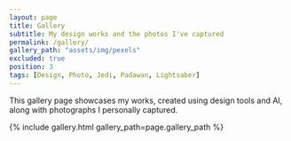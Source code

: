 ```yaml
---
layout: page
title: Gallery
subtitle: My design works and the photos I've captured
permalink: /gallery/
gallery_path: "assets/img/pexels"
excluded: true
position: 3
tags: [Design, Photo, Jedi, Padawan, Lightsaber]
---
```


This gallery page showcases my works, created using design tools and AI, along with photographs I personally captured.


{% include gallery.html gallery_path=page.gallery_path %}
